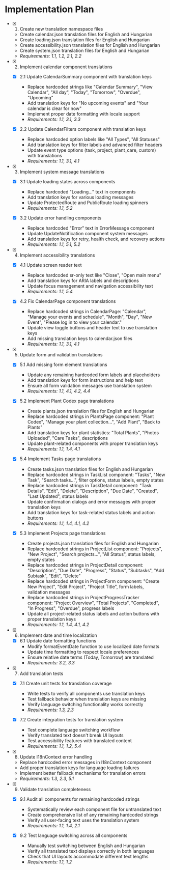 # Implementation Plan

- [x] 1. Create new translation namespace files
  - Create calendar.json translation files for English and Hungarian
  - Create loading.json translation files for English and Hungarian  
  - Create accessibility.json translation files for English and Hungarian
  - Create system.json translation files for English and Hungarian
  - _Requirements: 1.1, 1.2, 2.1, 2.2_

- [x] 2. Implement calendar component translations
  - [x] 2.1 Update CalendarSummary component with translation keys
    - Replace hardcoded strings like "Calendar Summary", "View Calendar", "All day", "Today", "Tomorrow", "Overdue", "Upcoming"
    - Add translation keys for "No upcoming events" and "Your calendar is clear for now"
    - Implement proper date formatting with locale support
    - _Requirements: 1.1, 3.1, 3.3_

  - [x] 2.2 Update CalendarFilters component with translation keys
    - Replace hardcoded option labels like "All Types", "All Statuses"
    - Add translation keys for filter labels and advanced filter headers
    - Update event type options (task, project, plant_care, custom) with translations
    - _Requirements: 1.1, 3.1, 4.1_

- [x] 3. Implement system message translations
  - [x] 3.1 Update loading states across components
    - Replace hardcoded "Loading..." text in components
    - Add translation keys for various loading messages
    - Update ProtectedRoute and PublicRoute loading spinners
    - _Requirements: 1.1, 5.2_

  - [x] 3.2 Update error handling components
    - Replace hardcoded "Error" text in ErrorMessage component
    - Update UpdateNotification component system messages
    - Add translation keys for retry, health check, and recovery actions
    - _Requirements: 1.1, 5.1, 5.2_

- [x] 4. Implement accessibility translations
  - [x] 4.1 Update screen reader text
    - Replace hardcoded sr-only text like "Close", "Open main menu"
    - Add translation keys for ARIA labels and descriptions
    - Update focus management and navigation accessibility text
    - _Requirements: 1.1, 5.4_

  - [x] 4.2 Fix CalendarPage component translations
    - Replace hardcoded strings in CalendarPage: "Calendar", "Manage your events and schedule", "Month", "Day", "New Event", "Please log in to view your calendar."
    - Update view toggle buttons and header text to use translation keys
    - Add missing translation keys to calendar.json files
    - _Requirements: 1.1, 3.1, 4.1_

- [x] 5. Update form and validation translations
  - [x] 5.1 Add missing form element translations
    - Update any remaining hardcoded form labels and placeholders
    - Add translation keys for form instructions and help text
    - Ensure all form validation messages use translation system
    - _Requirements: 1.1, 4.1, 4.2, 4.4_

  - [x] 5.2 Implement Plant Codex page translations
    - Create plants.json translation files for English and Hungarian
    - Replace hardcoded strings in PlantsPage component: "Plant Codex", "Manage your plant collection...", "Add Plant", "Back to Plants"
    - Add translation keys for plant statistics: "Total Plants", "Photos Uploaded", "Care Tasks", descriptions
    - Update plant-related components with proper translation keys
    - _Requirements: 1.1, 1.4, 4.1_

  - [x] 5.4 Implement Tasks page translations
    - Create tasks.json translation files for English and Hungarian
    - Replace hardcoded strings in TaskList component: "Tasks", "New Task", "Search tasks...", filter options, status labels, empty states
    - Replace hardcoded strings in TaskDetail component: "Task Details", "Edit", "Delete", "Description", "Due Date", "Created", "Last Updated", status labels
    - Update confirmation dialogs and error messages with proper translation keys
    - Add translation keys for task-related status labels and action buttons
    - _Requirements: 1.1, 1.4, 4.1, 4.2_

  - [x] 5.3 Implement Projects page translations
    - Create projects.json translation files for English and Hungarian
    - Replace hardcoded strings in ProjectList component: "Projects", "New Project", "Search projects...", "All Status", status labels, empty states
    - Replace hardcoded strings in ProjectDetail component: "Description", "Due Date", "Progress", "Status", "Subtasks", "Add Subtask", "Edit", "Delete"
    - Replace hardcoded strings in ProjectForm component: "Create New Project", "Edit Project", "Project Title", form labels, validation messages
    - Replace hardcoded strings in ProjectProgressTracker component: "Project Overview", "Total Projects", "Completed", "In Progress", "Overdue", progress labels
    - Update all project-related status labels and action buttons with proper translation keys
    - _Requirements: 1.1, 1.4, 4.1, 4.2_

- [x] 6. Implement date and time localization
  - [x] 6.1 Update date formatting functions
    - Modify formatEventDate function to use localized date formats
    - Update time formatting to respect locale preferences
    - Ensure relative date terms (Today, Tomorrow) are translated
    - _Requirements: 3.2, 3.3_

- [x] 7. Add translation tests
  - [x] 7.1 Create unit tests for translation coverage
    - Write tests to verify all components use translation keys
    - Test fallback behavior when translation keys are missing
    - Verify language switching functionality works correctly
    - _Requirements: 1.3, 2.3_

  - [x] 7.2 Create integration tests for translation system
    - Test complete language switching workflow
    - Verify translated text doesn't break UI layouts
    - Test accessibility features with translated content
    - _Requirements: 1.1, 1.2, 5.4_

- [x] 8. Update I18nContext error handling
  - Replace hardcoded error messages in I18nContext component
  - Add proper translation keys for language loading failures
  - Implement better fallback mechanisms for translation errors
  - _Requirements: 1.3, 2.3, 5.1_

- [x] 9. Validate translation completeness
  - [x] 9.1 Audit all components for remaining hardcoded strings
    - Systematically review each component file for untranslated text
    - Create comprehensive list of any remaining hardcoded strings
    - Verify all user-facing text uses the translation system
    - _Requirements: 1.1, 1.4, 2.1_

  - [x] 9.2 Test language switching across all components
    - Manually test switching between English and Hungarian
    - Verify all translated text displays correctly in both languages
    - Check that UI layouts accommodate different text lengths
    - _Requirements: 1.1, 1.2_